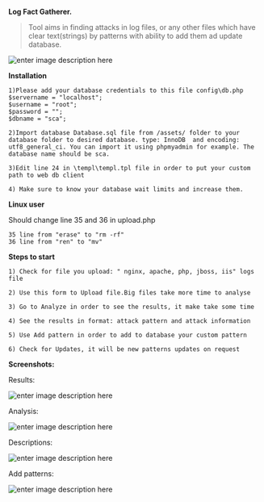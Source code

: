 **Log Fact Gatherer.**

> Tool aims in finding attacks in log files, or any other files which
> have clear text(strings) by patterns with ability to add them ad
> update database.

![enter image description here](https://github.com/vulnz/facts/blob/master/img/logo.png?raw=true)

**Installation**


    1)Please add your database credentials to this file config\db.php 
    $servername = "localhost";
    $username = "root";
    $password = "";
    $dbname = "sca"; 
    
    2)Import database Database.sql file from /assets/ folder to your database folder to desired database. type: InnoDB	and encoding: utf8_general_ci. You can import it using phpmyadmin for example. The database name should be sca.
    
    3)Edit line 24 in \templ\templ.tpl file in order to put your custom path to web db client 
    
    4) Make sure to know your database wait limits and increase them. 

**Linux user**

Should change line 35 and 36 in upload.php

    35 line from "erase" to "rm -rf"
    36 line from "ren" to "mv"

**Steps to start**

    1) Check for file you upload: " nginx, apache, php, jboss, iis" logs file
    
    2) Use this form to Upload file.Big files take more time to analyse 
    
    3) Go to Analyze in order to see the results, it make take some time 
    
    4) See the results in format: attack pattern and attack information 
    
    5) Use Add pattern in order to add to database your custom pattern
    
    6) Check for Updates, it will be new patterns updates on request

**Screenshots:**

Results:

![enter image description here](https://github.com/vulnz/facts/blob/master/screenshot/screenshot_1.png?raw=true)



Analysis:


![enter image description here](https://github.com/vulnz/facts/blob/master/screenshot/screenshot_2.PNG?raw=true)

Descriptions:

![enter image description here](https://github.com/vulnz/facts/blob/master/screenshot/screenshot_3.PNG?raw=true)

Add patterns:

![enter image description here](https://github.com/vulnz/facts/blob/master/screenshot/screenshot_4.PNG?raw=true)
